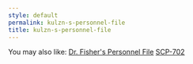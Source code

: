 ```yaml
---
style: default
permalink: kulzn-s-personnel-file
title: kulzn-s-personnel-file
---
```

You may also like:
[Dr. Fisher's Personnel File](http://scp-wiki.net/dr-fisher-s-personnel-file)
[SCP-702](http://scp-wiki.net/scp-702)
